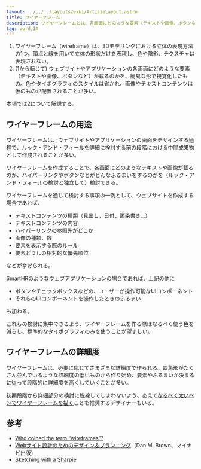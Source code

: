 ```yaml
---
layout: ../../../layouts/wiki/ArticleLayout.astro
title: ワイヤーフレーム
description: ワイヤーフレームとは、各画面にどのような要素（テキストや画像、ボタンなど）が載るのかを、簡易な形で視覚化したもの。
tag: word,IA
---
```


1. ワイヤーフレーム（wireframe）は、3Dモデリングにおける立体の表現方法の1つ。頂点と線を用いて立体の形状だけを表現し、色や陰影、テクスチャは表現されない。
2. (1から転じて) ウェブサイトやアプリケーションの各画面にどのような要素（テキストや画像、ボタンなど）が載るのかを、簡易な形で視覚化したもの。色やタイポグラフィのスタイルは省かれ、画像やテキストコンテンツは仮のものが配置されることが多い。

本項では2について解説する。

## ワイヤーフレームの用途

ワイヤーフレームは、ウェブサイトやアプリケーションの画面をデザインする過程で、ルック・アンド・フィールを詳細に検討する前の段階における中間成果物として作成されることが多い。

ワイヤーフレームを作成することで、各画面にどのようなテキストや画像が載るのか、ハイパーリンクやボタンなどがどんなふるまいをするのかを（ルック・アンド・フィールの検討と独立して）検討できる。

ワイヤーフレームを通じて検討する事項の一例として、ウェブサイトを作成する場合であれば、

- テキストコンテンツの種類（見出し、日付、箇条書き…）
- テキストコンテンツの内容
- ハイパーリンクの参照先がどこか
- 画像の種類、数
- 要素を表示する際のルール
- 要素どうしの相対的な優先順位

などが挙げられる。

SmartHRのようなウェブアプリケーションの場合であれば、上記の他に

- ボタンやチェックボックスなどの、ユーザーが操作可能なUIコンポーネント
- それらのUIコンポーネントを操作したときのふるまい

も加わる。

これらの検討に集中できるよう、ワイヤーフレームを作る際はなるべく使う色を減らし、標準的なタイポグラフィのみを使うことが望ましい。

## ワイヤーフレームの詳細度

ワイヤーフレームは、必要に応じてさまざまな詳細度で作られる。四角形がたくさん並んでいるような詳細度の低いものから作り始め、要素やふるまいが決まるに従って段階的に詳細度を高くしていくことが多い。

初期段階から詳細部分の検討に脱線してしまわないよう、あえて[なるべく太いペンでワイヤーフレームを描く](https://signalvnoise.com/posts/466-sketching-with-a-sharpie)ことを推奨するデザイナーもいる。

## 参考

- [Who coined the term “wireframes”?](https://whitneyhess.com/blog/2008/11/02/who-coined-the-term-wireframes/)
- [Webサイト設計のためのデザイン＆プランニング](https://book.mynavi.jp/ec/products/detail/id=28181)（Dan M. Brown、マイナビ出版）
- [Sketching with a Sharpie](https://signalvnoise.com/posts/466-sketching-with-a-sharpie)